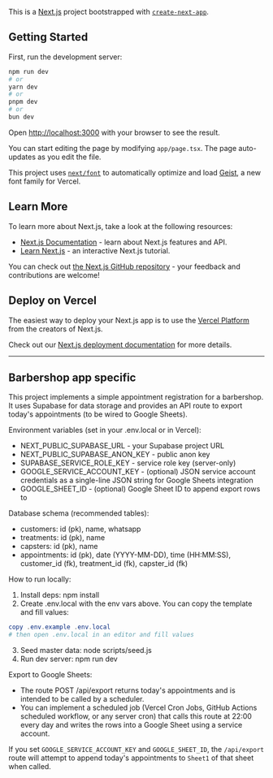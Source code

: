 This is a [Next.js](https://nextjs.org) project bootstrapped with [`create-next-app`](https://nextjs.org/docs/app/api-reference/cli/create-next-app).

## Getting Started

First, run the development server:

```bash
npm run dev
# or
yarn dev
# or
pnpm dev
# or
bun dev
```

Open [http://localhost:3000](http://localhost:3000) with your browser to see the result.

You can start editing the page by modifying `app/page.tsx`. The page auto-updates as you edit the file.

This project uses [`next/font`](https://nextjs.org/docs/app/building-your-application/optimizing/fonts) to automatically optimize and load [Geist](https://vercel.com/font), a new font family for Vercel.

## Learn More

To learn more about Next.js, take a look at the following resources:

- [Next.js Documentation](https://nextjs.org/docs) - learn about Next.js features and API.
- [Learn Next.js](https://nextjs.org/learn) - an interactive Next.js tutorial.

You can check out [the Next.js GitHub repository](https://github.com/vercel/next.js) - your feedback and contributions are welcome!

## Deploy on Vercel

The easiest way to deploy your Next.js app is to use the [Vercel Platform](https://vercel.com/new?utm_medium=default-template&filter=next.js&utm_source=create-next-app&utm_campaign=create-next-app-readme) from the creators of Next.js.

Check out our [Next.js deployment documentation](https://nextjs.org/docs/app/building-your-application/deploying) for more details.

---

## Barbershop app specific

This project implements a simple appointment registration for a barbershop. It uses Supabase for data storage and provides an API route to export today's appointments (to be wired to Google Sheets).

Environment variables (set in your .env.local or in Vercel):

- NEXT_PUBLIC_SUPABASE_URL - your Supabase project URL
- NEXT_PUBLIC_SUPABASE_ANON_KEY - public anon key
- SUPABASE_SERVICE_ROLE_KEY - service role key (server-only)
- GOOGLE_SERVICE_ACCOUNT_KEY - (optional) JSON service account credentials as a single-line JSON string for Google Sheets integration
- GOOGLE_SHEET_ID - (optional) Google Sheet ID to append export rows to

Database schema (recommended tables):

- customers: id (pk), name, whatsapp
- treatments: id (pk), name
- capsters: id (pk), name
- appointments: id (pk), date (YYYY-MM-DD), time (HH:MM:SS), customer_id (fk), treatment_id (fk), capster_id (fk)

How to run locally:

1. Install deps: npm install
2. Create .env.local with the env vars above. You can copy the template and fill values:

```powershell
copy .env.example .env.local
# then open .env.local in an editor and fill values
```

3. Seed master data: node scripts/seed.js
4. Run dev server: npm run dev

Export to Google Sheets:

- The route POST /api/export returns today's appointments and is intended to be called by a scheduler.
- You can implement a scheduled job (Vercel Cron Jobs, GitHub Actions scheduled workflow, or any server cron) that calls this route at 22:00 every day and writes the rows into a Google Sheet using a service account.

If you set `GOOGLE_SERVICE_ACCOUNT_KEY` and `GOOGLE_SHEET_ID`, the `/api/export` route will attempt to append today's appointments to `Sheet1` of that sheet when called.
